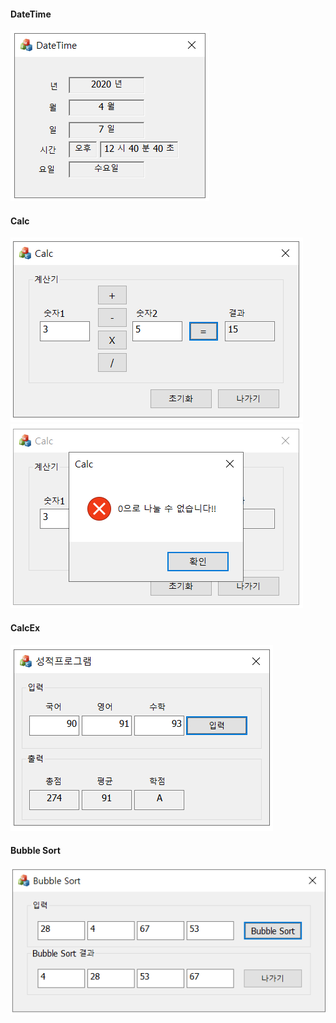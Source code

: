 #### DateTime
![DateTime](./image/DateTime.PNG)

#### Calc
![Calc_1](./image/Calc_1.PNG)  ![Calc_2](./image/Calc_2.PNG)

#### CalcEx
![CalcEx](./image/CalcEx.PNG)

#### Bubble Sort
![Bubble Sort](./image/BubbleSort.PNG)